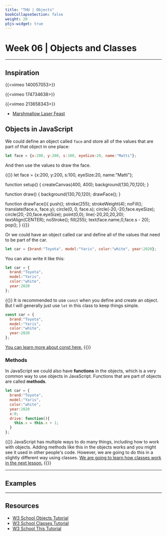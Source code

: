 ```yaml
---
title: "THU | Objects"
bookCollapseSection: false
weight: 20
p5js-widget: true
---
```


# Week 06 | Objects and Classes

---

## Inspiration

{{<vimeo 140057053>}}

{{<vimeo 174734638>}}

{{<vimeo 213658343>}}

- [Marshmallow Laser Feast](https://www.marshmallowlaserfeast.com/)

## Objects in JavaScript

We could define an object called ```face``` and store all of the values that are part of that object in one place:

```js
let face = {x:200, y:200, s:100, eyeSize:20, name:"Matti"};
```

And then use the values to draw the face.

{{<p5js autoplay=1 width="400" height="400">}}
let face = {x:200, y:200, s:100, eyeSize:20, name:"Matti"};

function setup() {
  createCanvas(400, 400);
  background(130,70,120);
}

function draw() {
  background(130,70,120);
  drawFace();
}

function drawFace(){
  push();
  stroke(255);
  strokeWeight(4);
  noFill();
  translate(face.x, face.y);
  circle(0, 0, face.s);
  circle(-20,-20,face.eyeSize);
  circle(20,-20,face.eyeSize);
  point(0,0);
  line(-20,20,20,20);
  textAlign(CENTER);
  noStroke();
  fill(255);
  text(face.name,0,face.s - 20);
  pop();
}
{{</p5js >}}

Or we could have an object called car and define all of the values that need to be part of the car.

```js
let car = {brand:"Toyota", model:"Yaris", color:"white", year:2020};
```

You can also write it like this:

```js
let car = {
  brand:"Toyota", 
  model:"Yaris", 
  color:"white", 
  year:2020
};
```

{{<hint warning>}}
It is recommended to use ```const``` when you define and create an object. But I will generally just use ```let``` in this class to keep things simple.

```js
const car = {
  brand:"Toyota", 
  model:"Yaris", 
  color:"white", 
  year:2020
};
```

[You can learn more about const here.](https://www.w3schools.com/js/js_const.asp)
{{</hint>}}

### Methods

In JavaScript we could also have **functions** in the objects, which is a very common way to use objects in JavaScript. Functions that are part of objects are called **methods**.

```js
let car = {
  brand:"Toyota", 
  model:"Yaris", 
  color:"white", 
  year:2020
  x:0;
  drive: function(){
    this.x = this.x + 1;
  }
};
```

{{<hint danger>}}
JavaScript has multiple ways to do many things, including how to work with objects. Adding methods like this in the objects works and you might see it used in other people's code. However, we are going to do this in a slightly different way using classes. [We are going to learn how classes work in the next lesson.](../lesson-02)
{{</hint>}}

---

## Examples

---

## Resources

- [W3 School Objects Tutorial](https://www.w3schools.com/js/js_objects.asp)
- [W3 School Classes Tutorial](https://www.w3schools.com/js/js_objects.asp)
- [W3 School This Tutorial](https://www.w3schools.com/js/js_objects.asp)
